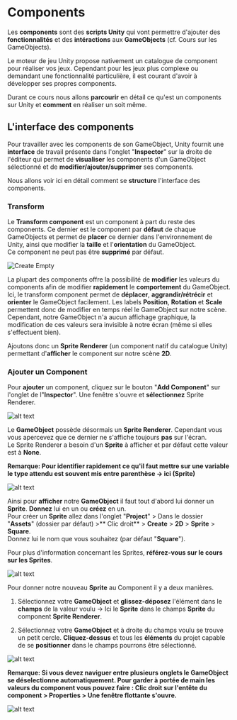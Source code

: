 # Components

Les **components** sont des **scripts Unity** qui vont permettre d'ajouter des **fonctionnalités** et des **intéractions** aux **GameObjects** (cf. Cours sur les GameObjects).  

Le moteur de jeu Unity propose nativement un catalogue de component pour réaliser vos jeux. Cependant pour les jeux plus complexe ou demandant une fonctionnalité particulière, il est courant d'avoir à développer ses propres components.  

Durant ce cours nous allons **parcourir** en détail ce qu'est un components sur Unity et **comment** en réaliser un soit même.


## L'interface des components

Pour travailler avec les components de son GameObject, Unity fournit une **interface** de travail présente dans l'onglet "**Inspector**" sur la droite de l'éditeur qui permet de **visualiser** les components d'un GameObject sélectionné et de **modifier/ajouter/supprimer** ses components.  

Nous allons voir ici en détail comment se **structure** l'interface des components.  

### Transform

Le **Transform component** est un component à part du reste des components. Ce dernier est le component par **défaut** de chaque GameObjects et permet de **placer** ce dernier dans l'environnement de Unity, ainsi que modifier la **taille** et l'**orientation** du GameObject.  
Ce component ne peut pas être **supprimé** par défaut.  

![Create Empty](/img/00011.png)

La plupart des components offre la possibilité de **modifier** les valeurs du components afin de modifier **rapidement** le **comportement** du GameObject.  
Ici, le transform component permet de **déplacer**, **aggrandir/rétrécir** et **orienter** le GameObject facilement.
Les labels **Position**, **Rotation** et **Scale** permettent donc de modifier en temps réel le GameObject sur notre scène. Cependant, notre GameObject n'a aucun affichage graphique, la modification de ces valeurs sera invisible à notre écran (même si elles s'effectuent bien).  

Ajoutons donc un **Sprite Renderer** (un component natif du catalogue Unity) permettant d'**afficher** le component sur notre scène **2D**.  

### Ajouter un Component

Pour **ajouter** un component, cliquez sur le bouton "**Add Component**" sur l'onglet de l"**Inspector**". Une fenêtre s'ouvre et **sélectionnez** Sprite Renderer.  

![alt text](/img/00012.png)

Le **GameObject** possède désormais un **Sprite Renderer**. Cependant vous vous apercevez que ce dernier ne s'affiche toujours **pas** sur l'écran.  
Le Sprite Renderer a besoin d'un **Sprite** à afficher et par défaut cette valeur est à **None**.

**Remarque: Pour identifier rapidement ce qu'il faut mettre sur une variable le type attendu est souvent mis entre parenthèse -> ici (Sprite)**

![alt text](/img/00013.png)

Ainsi pour **afficher** notre **GameObject** il faut tout d'abord lui donner un **Sprite**. **Donnez** lui en un ou **créez** en un.  
Pour créer un **Sprite** allez dans l'onglet "**Project**" > Dans le dossier "**Assets**" (dossier par défaut) >** Clic droit** > **Create** > **2D** > **Sprite** > **Square**.  
Donnez lui le nom que vous souhaitez (par défaut "**Square**").  

Pour plus d'information concernant les Sprites, **référez-vous sur le cours sur les Sprites**.

![alt text](/img/00014.png)

Pour donner notre nouveau **Sprite** au Component il y a deux manières.  
1. Sélectionnez votre **GameObject** et **glissez-déposez** l'élément dans le **champs** de la valeur voulu -> Ici le **Sprite** dans le champs **Sprite** du component **Sprite Renderer**.

2. Sélectionnez votre **GameObject** et à droite du champs voulu se trouve un petit cercle. **Cliquez-dessus** et tous les **éléments** du projet capable de se **positionner** dans le champs pourrons être sélectionné.

![alt text](/img/00015.png)

**Remarque: Si vous devez naviguer entre plusieurs onglets le GameObject se déselectionne automatiquement. Pour garder à portée de main les valeurs du component vous pouvez faire : Clic droit sur l'entête du component > Properties > Une fenêtre flottante s'ouvre.**

![alt text](/img/00016.png)

